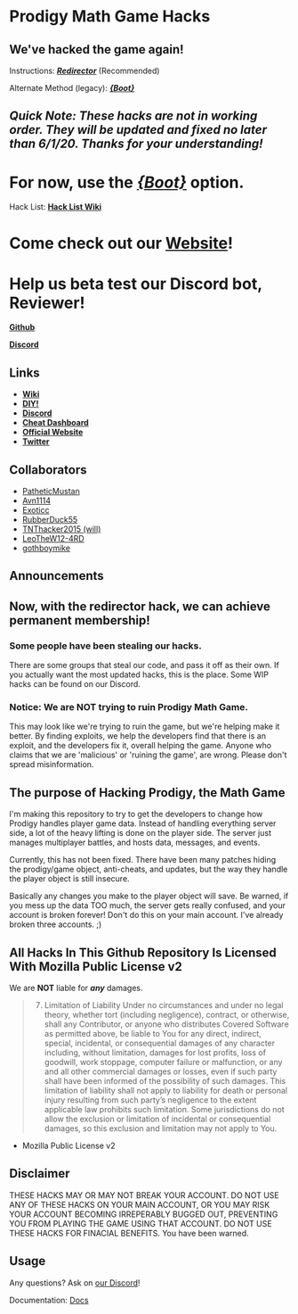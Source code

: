 # Prodigy Math Game Hacks

## We've hacked the game again!

Instructions: **_[Redirector](https://github.com/Prodigy-Hacking/ProdigyMathGameHacking/wiki/Redirect-Hack)_** (Recommended)

Alternate Method (legacy): **_[{Boot}](https://github.com/Prodigy-Hacking/ProdigyMathGameHacking/blob/master/archived/HowToHack.md)_**

## **_Quick Note: These hacks are not in working order. They will be updated and fixed no later than 6/1/20. Thanks for your understanding!_**
# For now, use the **_[{Boot}](https://github.com/Prodigy-Hacking/ProdigyMathGameHacking/blob/master/archived/HowToHack.md)_** option.

Hack List: **[Hack List Wiki](https://github.com/Prodigy-Hacking/ProdigyMathGameHacking/wiki/Hack-List)**

# Come check out our [Website](https://trip7663.wixsite.com/prodigyhackingweb)!

# Help us beta test our Discord bot, Reviewer!
**[Github](https://github.com/Prodigy-Hacking/Reviewer)**

**[Discord](https://discord.gg/ce6gQ6K)**
## Links

-   **[Wiki](https://github.com/Prodigy-Hacking/ProdigyMathGameHacking/wiki)**
-   **[DIY!](https://github.com/Prodigy-Hacking/ProdigyMathGameHacking/issues/25)**
-   **[Discord](https://discord.gg/MCSkQWV)**
-   **[Cheat Dashboard](https://prodigy-cheat-dashboard.herokuapp.com/)**
-   **[Official Website](https://trip7663.wixsite.com/prodigyhackingweb)**
-   **[Twitter](https://twitter.com/prodigycheats)**
## Collaborators

-   [PatheticMustan](https://github.com/PatheticMustan)
-   [Avn1114](https://github.com/Avn1114)
-   [Exoticc](https://github.com/Exoticc)
-   [RubberDuck55](https://github.com/RubberDuck55)
-   [TNThacker2015 (will)](https://github.com/TNThacker2015)
-   [LeoTheW12-4RD](https://github.com/LeoTheW12-4RD)
-   [gothboymike](https://github.com/gothboymike)

## Announcements
## Now, with the redirector hack, we can achieve permanent membership!

### Some people have been stealing our hacks.

There are some groups that steal our code, and pass it off as their own. If you actually want the most updated hacks, this is the place. Some WIP hacks can be found on our Discord.

### Notice: We are NOT trying to ruin Prodigy Math Game.

This may look like we're trying to ruin the game, but we're helping make it better. By finding exploits, we help the developers find that there is an exploit, and the developers fix it, overall helping the game. Anyone who claims that we are 'malicious' or 'ruining the game', are wrong. Please don't spread misinformation.

## The purpose of Hacking Prodigy, the Math Game

I'm making this repository to try to get the developers to change how Prodigy handles player game data. Instead of handling everything server side, a lot of the heavy lifting is done on the player side. The server just manages multiplayer battles, and hosts data, messages, and events.

Currently, this has not been fixed. There have been many patches hiding the prodigy/game object, anti-cheats, and updates, but the way they handle the player object is still insecure.

Basically any changes you make to the player object will save. Be warned, if you mess up the data TOO much, the server gets really confused, and your account is broken forever! Don't do this on your main account. I've already broken three accounts. ;)

## All Hacks In This Github Repository Is Licensed With Mozilla Public License v2

We are **NOT** liable for **_any_** damages.

> 7. Limitation of Liability
>    Under no circumstances and under no legal theory, whether tort (including negligence), contract, or otherwise, shall any Contributor, or anyone who distributes Covered Software as permitted above, be liable to You for any direct, indirect, special, incidental, or consequential damages of any character including, without limitation, damages for lost profits, loss of goodwill, work stoppage, computer failure or malfunction, or any and all other commercial damages or losses, even if such party shall have been informed of the possibility of such damages. This limitation of liability shall not apply to liability for death or personal injury resulting from such party’s negligence to the extent applicable law prohibits such limitation. Some jurisdictions do not allow the exclusion or limitation of incidental or consequential damages, so this exclusion and limitation may not apply to You.

-   Mozilla Public License v2

## Disclaimer

THESE HACKS MAY OR MAY NOT BREAK YOUR ACCOUNT. DO NOT USE ANY OF THESE HACKS ON YOUR MAIN ACCOUNT, OR YOU MAY RISK YOUR ACCOUNT BECOMING IRREPERABLY BUGGED OUT, PREVENTING YOU FROM PLAYING THE GAME USING THAT ACCOUNT. DO NOT USE THESE HACKS FOR FINACIAL BENEFITS.
You have been warned.

## Usage

Any questions? Ask on [our Discord](https://discord.gg/MCSkQWV)!

Documentation: [Docs](./docs/interfaces/_pixi_d_.pixi.md)
